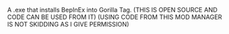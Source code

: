 A .exe that installs BepInEx into Gorilla Tag.
(THIS IS OPEN SOURCE AND CODE CAN BE USED FROM IT)
(USING CODE FROM THIS MOD MANAGER IS NOT SKIDDING AS I GIVE PERMISSION)
